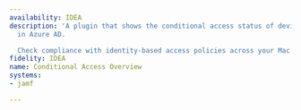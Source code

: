 ```yaml
---
availability: IDEA
description: 'A plugin that shows the conditional access status of devices enrolled
  in Azure AD.

  Check compliance with identity-based access policies across your Mac fleet.'
fidelity: IDEA
name: Conditional Access Overview
systems:
- jamf

---
```

